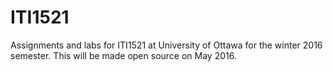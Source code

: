 # ITI1521
Assignments and labs for ITI1521 at University of Ottawa for the winter 2016 semester. This will be made open source on May 2016.
